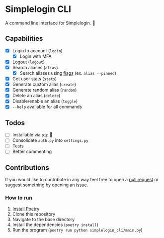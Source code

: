 # Simplelogin CLI

A command line interface for Simplelogin. 🚧

## Capabilities

- [x] Login to account (`login`)
  - [x] Login with MFA
- [x] Logout (`logout`)
- [x] Search aliases (`alias`)
  - [x] Search aliases using [flags](https://github.com/simple-login/app/blob/master/docs/api.md#get-apiv2aliases) (ex. `alias --pinned`)
- [x] Get user stats (`stats`)
- [x] Generate custom alias (`create`)
- [x] Generate random alias (`random`)
- [x] Delete an alias (`delete`)
- [x] Disable/enable an alias (`toggle`)
- [x] `--help` available for all commands

## Todos

- [ ] Installable via `pip` 🚧
- [ ] Consolidate `auth.py` into `settings.py`
- [ ] Tests
- [ ] Better commenting

## Contributions

If you would like to contribute in any way feel free to open a [pull request](https://github.com/joedemcher/simplelogin-cli/pulls) or suggest something by opening an [issue](https://github.com/joedemcher/simplelogin-cli/issues).

### How to run

1. [Install Poetry](https://python-poetry.org/docs/#installing-with-pipx)
2. Clone this repository
3. Navigate to the base directory
4. Install the dependencies (`poetry install`)
5. Run the program (`poetry run python simplelogin_cli/main.py`)
